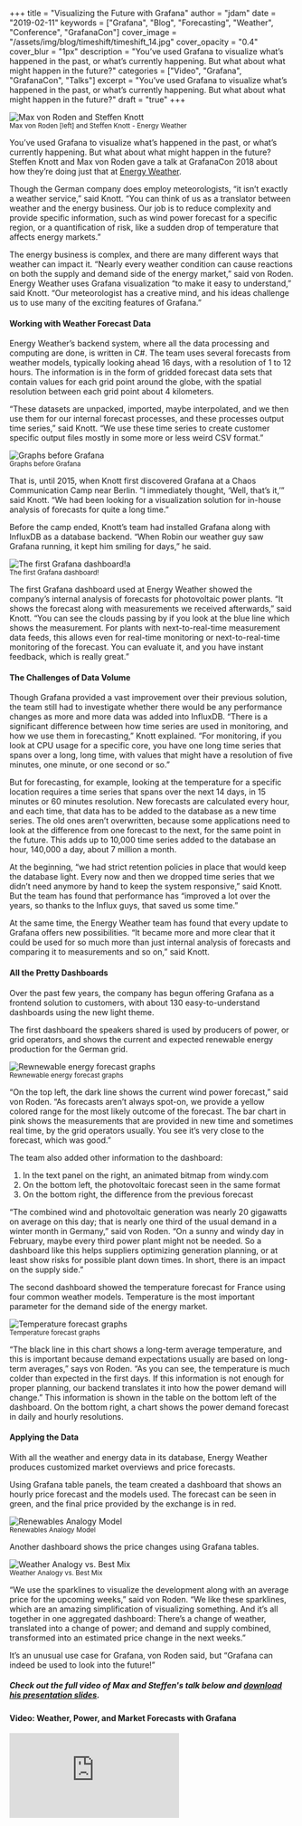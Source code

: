 +++
title = "Visualizing the Future with Grafana"
author = "jdam"
date = "2019-02-11"
keywords = ["Grafana", "Blog", "Forecasting", "Weather", "Conference", "GrafanaCon"]
cover_image = "/assets/img/blog/timeshift/timeshift_14.jpg"
cover_opacity = "0.4"
cover_blur = "1px"
description = "You’ve used Grafana to visualize what’s happened in the past, or what’s currently happening. But what about what might happen in the future?"
categories = ["Video", "Grafana", "GrafanaCon", "Talks"]
excerpt = "You’ve used Grafana to visualize what’s happened in the past, or what’s currently happening. But what about what might happen in the future?"
draft = "true"
+++

<div class="row row--internal-gutters row--extra-bottom">
	<div class="col col--sm-6">
		<img src="/assets/img/blog/timeshift/energy_weather.jpg" alt="Max von Roden and Steffen Knott"/>
		<br />
		<small>Max von Roden [left] and Steffen Knott - Energy Weather</small>
	</div>
	<div class="col col--sm-6">
		<p>You’ve used Grafana to visualize what’s happened in the past, or what’s currently happening. But what about what might happen in the future? Steffen Knott and Max von Roden gave a talk at GrafanaCon 2018 about how they’re doing just that at <a href="https://www.energyweather.com/en/" target="_blank">Energy Weather</a>.</p>
		<p>Though the German company does employ meteorologists, “it isn’t exactly a weather service,” said Knott. “You can think of us as a translator between weather and the energy business. Our job is to reduce complexity and provide specific information, such as wind power forecast for a specific region, or a quantification of risk, like a sudden drop of temperature that affects energy markets.”</p>
	</div>
</div>

The energy business is complex, and there are many different ways that weather can impact it. “Nearly every weather condition can cause reactions on both the supply and demand side of the energy market,” said von Roden. Energy Weather uses Grafana visualization “to make it easy to understand,” said Knott. “Our meteorologist has a creative mind, and his ideas challenge us to use many of the exciting features of Grafana.”

#### Working with Weather Forecast Data
Energy Weather’s backend system, where all the data processing and computing are done, is written in C#. The team uses several forecasts from weather models, typically looking ahead 16 days, with a resolution of 1 to 12 hours. The information is in the form of gridded forecast data sets that contain values for each grid point around the globe, with the spatial resolution between each grid point about 4 kilometers. 

“These datasets are unpacked, imported, maybe interpolated, and we then use them for our internal forecast processes, and these processes output time series,” said Knott. “We use these time series to create customer specific output files mostly in some more or less weird CSV format.”

![Graphs before Grafana](/assets/img/blog/timeshift/energy_weather_before.jpg)
<br/><small>Graphs before Grafana</small>

That is, until 2015, when Knott first discovered Grafana at a Chaos Communication Camp near Berlin. “I immediately thought, ‘Well, that’s it,’” said Knott. “We had been looking for a visualization solution for in-house analysis of forecasts for quite a long time.”

Before the camp ended, Knott’s team had installed Grafana along with InfluxDB as a database backend. “When Robin our weather guy saw Grafana running, it kept him smiling for days,” he said. 

![The first Grafana dashboard!a](/assets/img/blog/timeshift/energy_weather_after.jpg)
<br/><small>The first Grafana dashboard!</small>

The first Grafana dashboard used at Energy Weather showed the company’s internal analysis of forecasts for photovoltaic power plants. “It shows the forecast along with measurements we received afterwards,” said Knott. “You can see the clouds passing by if you look at the blue line which shows the measurement. For plants with next-to-real-time measurement data feeds, this allows even for real-time monitoring or next-to-real-time monitoring of the forecast. You can evaluate it, and you have instant feedback, which is really great.”

#### The Challenges of Data Volume
Though Grafana provided a vast improvement over their previous solution, the team still had to investigate whether there would be any performance changes as more and more data was added into InfluxDB. “There is a significant difference between how time series are used in monitoring, and how we use them in forecasting,” Knott explained. “For monitoring, if you look at CPU usage for a specific core, you have one long time series that spans over a long, long time, with values that might have a resolution of five minutes, one minute, or one second or so.”

But for forecasting, for example, looking at the temperature for a specific location requires a time series that spans over the next 14 days, in 15 minutes or 60 minutes resolution. New forecasts are calculated every hour, and each time, that data has to be added to the database as a new time series. The old ones aren’t overwritten, because some applications need to look at the difference from one forecast to the next, for the same point in the future. This adds up to 10,000 time series added to the database an hour, 140,000 a day, about 7 million a month. 

At the beginning, “we had strict retention policies in place that would keep the database light. Every now and then we dropped time series that we didn’t need anymore by hand to keep the system responsive,” said Knott. But the team has found that performance has “improved a lot over the years, so thanks to the Influx guys, that saved us some time.”

At the same time, the Energy Weather team has found that every update to Grafana offers new possibilities. “It became more and more clear that it could be used for so much more than just internal analysis of forecasts and comparing it to measurements and so on,” said Knott.

#### All the Pretty Dashboards
Over the past few years, the company has begun offering Grafana as a frontend solution to customers, with about 130 easy-to-understand dashboards using the new light theme. 

The first dashboard the speakers shared is used by producers of power, or grid operators, and shows the current and expected renewable energy production for the German grid. 

![Rewnewable energy forecast graphs](/assets/img/blog/timeshift/energy_weather_renewables.jpg)
<br/><small>Rewnewable energy forecast graphs</small>

“On the top left, the dark line shows the current wind power forecast,” said von Roden. “As forecasts aren’t always spot-on, we provide a yellow colored range for the most likely outcome of the forecast. The bar chart in pink shows the measurements that are provided in new time and sometimes real time, by the grid operators usually. You see it’s very close to the forecast, which was good.”

The team also added other information to the dashboard:

1. In the text panel on the right, an animated bitmap from windy.com
2. On the bottom left, the photovoltaic forecast seen in the same format
3. On the bottom right, the difference from the previous forecast

“The combined wind and photovoltaic generation was nearly 20 gigawatts on average on this day; that is nearly one third of the usual demand in a winter month in Germany,” said von Roden. “On a sunny and windy day in February, maybe every third power plant might not be needed. So a dashboard like this helps suppliers optimizing generation planning, or at least show risks for possible plant down times. In short, there is an impact on the supply side.”

The second dashboard showed the temperature forecast for France using four common weather models. Temperature is the most important parameter for the demand side of the energy market.

![Temperature forecast graphs](/assets/img/blog/timeshift/energy_weather_temperature.jpg)
<br/><small>Temperature forecast graphs</small>

“The black line in this chart shows a long-term average temperature, and this is important because demand expectations usually are based on long-term averages,” says von Roden. “As you can see, the temperature is much colder than expected in the first days. If this information is not enough for proper planning, our backend translates it into how the power demand will change.” This information is shown in the table on the bottom left of the dashboard. On the bottom right, a chart shows the power demand forecast in daily and hourly resolutions. 

#### Applying the Data
With all the weather and energy data in its database, Energy Weather produces customized market overviews and price forecasts.

Using Grafana table panels, the team created a dashboard that shows an hourly price forecast and the models used. The forecast can be seen in green, and the final price provided by the exchange is in red.

![Renewables Analogy Model](/assets/img/blog/timeshift/energy_weather_ram.jpg)
<br/><small>Renewables Analogy Model</small>

Another dashboard shows the price changes using Grafana tables.

![Weather Analogy vs. Best Mix](/assets/img/blog/timeshift/energy_weather_price.jpg)
<br/><small>Weather Analogy vs. Best Mix</small>

“We use the sparklines to visualize the development along with an average price for the upcoming weeks,” said von Roden. “We like these sparklines, which are an amazing simplification of visualizing something. And it’s all together in one aggregated dashboard: There’s a change of weather, translated into a change of power; and demand and supply combined, transformed into an estimated price change in the next weeks.”

It’s an unusual use case for Grafana, von Roden said, but “Grafana can indeed be used to look into the future!”

##### Check out the full video of Max and Steffen's talk below and [download his presentation slides](https://www.grafanacon.org/2018/presentations/Max_Steffen_GrafanaCon_EU_2018.pdf).

#### Video: Weather, Power, and Market Forecasts with Grafana
<div class="video-wrapper">
	<iframe src="https://www.youtube.com/embed/eX4XfyGw0D8" frameborder="0" allow="autoplay; encrypted-media" allowfullscreen></iframe>
</div>

